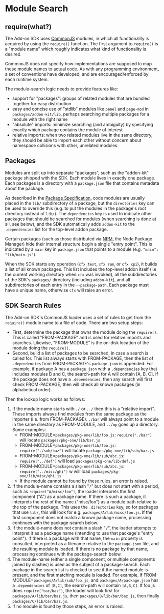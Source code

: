 <!-- This Source Code Form is subject to the terms of the Mozilla Public
   - License, v. 2.0. If a copy of the MPL was not distributed with this
   - file, You can obtain one at http://mozilla.org/MPL/2.0/. -->

# Module Search #

## require(what?) ##

The Add-on SDK uses [CommonJS](dev-guide/guides/commonjs.html)
modules, in which all functionality is acquired by using the `require()`
function. The first argument to `require()` is a "module name" which roughly
indicates what kind of functionality is desired.

CommonJS does not specify how implementations are supposed to map these
module names to actual code. As with any programming environment, a set of
conventions have developed, and are encouraged/enforced by each runtime
system.

The module-search logic needs to provide features like:

* support for "packages": groups of related modules that are bundled together
  for easy distribution
* easy and concise use of "stdlib" modules like `panel` and `page-mod` in
  `packages/addon-kit/lib`, perhaps searching multiple packages for a module
  with the right name
* "absolute" imports: minimize searching (and ambiguity) by specifying
  exactly which package contains the module of interest
* relative imports: when two related modules live in the same directory, they
  should be able to import each other without concern about namespace
  collisions with other, unrelated modules

## Packages ##

Modules are split up into separate "packages", such as the "addon-kit"
package shipped with the SDK. Each module lives in exactly one package. Each
packages is a directory with a `package.json` file that contains metadata
about the package.

As described in the
[Package Specification](dev-guide/package-spec.html), code
modules are usually placed in the `lib/` subdirectory of a package, but the
`directories` key can be used to override this (e.g. to put the modules in
the package's root directory instead of `lib/`). The `dependencies` key is
used to indicate other packages that should be searched for modules (when
searching is done at all, see below), and the SDK automatically adds
`addon-kit` to the `.dependencies` list for the top-level addon package.

Certain packages (such as those distributed via [NPM](http://npmjs.org/), the
Node Package Manager) hide their internal structure begin a single "entry
point". This is indicated by a `main` key in `package.json` that points to a
module (e.g. `"main": "lib/main.js"`).

When the SDK starts any operation (`cfx test`, `cfx run`, or `cfx xpi`), it
builds a list of all known packages. This list includes the top-level addon
itself (i.e. the current working directory when `cfx` was invoked), all the
subdirectories of the SDK's `packages/` directory (including `addon-kit`),
and all subdirectories of each entry in the `--package-path`. Each package
must have a unique name, otherwise `cfx` will raise an error.

## SDK Search Rules ##

The Add-on SDK's CommonJS loader uses a set of rules to get from the
`require()` module name to a file of code. There are two setup steps:

* First, determine the package that owns the module doing the `require()`.
  This is called "FROM-PACKAGE" and is used for relative imports and
  searches. Likewise, "FROM-MODULE" is the on-disk location of the module
  doing the `require()`.
* Second, build a list of packages to be searched, in case a search is called
  for. This list always starts with FROM-PACKAGE, then the list of
  `.dependencies` from FROM-PACKAGE's `package.json` is appended. For
  example, if package A has a `package.json` with a `.dependencies` key that
  includes modules B and C, the search-path for A will contain [A, B, C]. If
  the package does not have a `.dependencies`, then any search will first
  check FROM-PACKAGE, then will check all known packages (in alphabetical
  order).

Then the lookup logic works as follows:

1. If the module-name starts with `./` or `../` then this is a "relative
   import". These imports always find modules from the same package as the
   importer (i.e. from FROM-PACKAGE). `./bar` will always point to a module
   in the same directory as FROM-MODULE, and `../up` goes up a directory.
   Some examples:
    * FROM-MODULE=`packages/pkg-one/lib/foo.js`: `require("./bar")` will
      locate `packages/pkg-one/lib/bar.js`
    * FROM-MODULE=`packages/pkg-one/lib/foo.js`: `require("./sub/baz")` will
      locate `packages/pkg-one/lib/sub/baz.js`
    * FROM-MODULE=`packages/pkg-one/lib/sub/abc.js`: `require("../def")` will
      load `packages/pkg-one/lib/def.js`
    * FROM-MODULE=`packages/pkg-one/lib/sub/abc.js`: `require("../misc/ghi")` w
      will load `packages/pkg-one/lib/misc/ghi.js`
    * If the module cannot be found by these rules, an error is raised.
2. If the module-name contains a slash "`/`" but does not start with a
   period, such as `require("A/misc/foo")`, the loader interprets the first
   component ("A") as a package name. If there is such a package, it
   interprets the rest of the name ("misc/foo") as a module path relative to
   the top of the package. This uses the `.directories` key, so for packages
   that use `lib/`, this will look for e.g. `packages/A/lib/misc/foo.js`. If
   the first component does not match a known package name, processing
   continues with the package-search below.
3. If the module-name does not contain a slash "`/`", the loader
   attempts to interpret it as a package name (intending to use that
   package's "entry point"). If there is a package with that name, the `main`
   property is consulted, interpreted as a filename relative to the
   `package.json` file, and the resulting module is loaded. If there is no
   package by that name, processing continues with the package-search below.
4. The module-name (either a single component, or multiple components
   joined by slashes) is used as the subject of a package-search. Each package
   in the search list is checked to see if the named module is present, and
   the first matching module is loaded. For example, if
   FROM-MODULE=`packages/A/lib/sub/foo.js`, and `packages/A/package.json` has
   a `.dependencies` of `[B,C]`, the search-path will contain `[A,B,C]`. If
   foo.js does `require("bar/baz")`, the loader will look first for
   `packages/A/lib/bar/baz.js`, then `packages/B/lib/bar/baz.js`, then finally
   `packages/C/lib/bar/baz.js`.
5. If no module is found by those steps, an error is raised.
